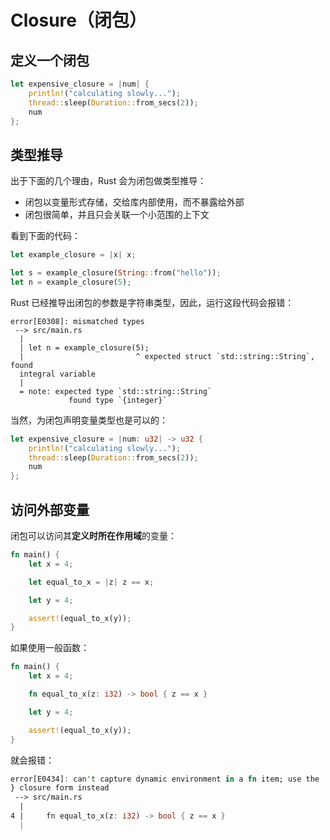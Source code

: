 # Closure（闭包）

## 定义一个闭包

```rust
let expensive_closure = |num| {
    println!("calculating slowly...");
    thread::sleep(Duration::from_secs(2));
    num
};
```

## 类型推导

出于下面的几个理由，Rust 会为闭包做类型推导：

- 闭包以变量形式存储，交给库内部使用，而不暴露给外部
- 闭包很简单，并且只会关联一个小范围的上下文

看到下面的代码：

```rust
let example_closure = |x| x;

let s = example_closure(String::from("hello"));
let n = example_closure(5);
```

Rust 已经推导出闭包的参数是字符串类型，因此，运行这段代码会报错：

```
error[E0308]: mismatched types
 --> src/main.rs
  |
  | let n = example_closure(5);
  |                         ^ expected struct `std::string::String`, found
  integral variable
  |
  = note: expected type `std::string::String`
             found type `{integer}`
```

当然，为闭包声明变量类型也是可以的：

```rust
let expensive_closure = |num: u32| -> u32 {
    println!("calculating slowly...");
    thread::sleep(Duration::from_secs(2));
    num
};
```

## 访问外部变量

闭包可以访问其**定义时所在作用域**的变量：

```rust
fn main() {
    let x = 4;

    let equal_to_x = |z| z == x;

    let y = 4;

    assert!(equal_to_x(y));
}
```

如果使用一般函数：

```rust
fn main() {
    let x = 4;

    fn equal_to_x(z: i32) -> bool { z == x }

    let y = 4;

    assert!(equal_to_x(y));
}
```

就会报错：

```rust
error[E0434]: can't capture dynamic environment in a fn item; use the || { ...
} closure form instead
 --> src/main.rs
  |
4 |     fn equal_to_x(z: i32) -> bool { z == x }
  |   
```

